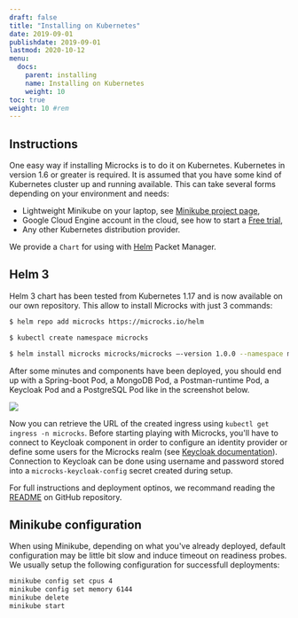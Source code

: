 ```yaml
---
draft: false
title: "Installing on Kubernetes"
date: 2019-09-01
publishdate: 2019-09-01
lastmod: 2020-10-12
menu:
  docs:
    parent: installing
    name: Installing on Kubernetes
    weight: 10
toc: true
weight: 10 #rem
---
```


## Instructions

One easy way if installing Microcks is to do it on Kubernetes. Kubernetes in version 1.6 or greater is required. It is assumed that you have some kind of Kubernetes cluster up and running available. This can take several forms depending on your environment and needs:

* Lightweight Minikube on your laptop, see [Minikube project page](https://github.com/kubernetes/minikube),
* Google Cloud Engine account in the cloud, see how to start a [Free trial](https://console.cloud.google.com/freetrial),
* Any other Kubernetes distribution provider.

We provide a <code>Chart</code> for using with [Helm](https://helm.sh/) Packet Manager.

## Helm 3

Helm 3 chart has been tested from Kubernetes 1.17 and is now available on our own repository. This allow to install Microcks with just 3 commands:

```sh
$ helm repo add microcks https://microcks.io/helm

$ kubectl create namespace microcks

$ helm install microcks microcks/microcks —-version 1.0.0 --namespace microcks --set microcks.url=microcks.$(minikube ip).nip.io --set keycloak.url=keycloak.$(minikube ip).nip.io
```

After some minutes and components have been deployed, you should end up with a Spring-boot Pod, a MongoDB Pod, a Postman-runtime Pod, a Keycloak Pod and a PostgreSQL Pod like in the screenshot below.

<img src="/images/running-pods-k8s.png" class="img-responsive"/>

Now you can retrieve the URL of the created ingress using <code>kubectl get ingress -n microcks</code>. Before starting playing with Microcks, you'll have to connect to Keycloak component in order to configure an identity provider or define some users for the Microcks realm (see [Keycloak documentation](http://www.keycloak.org/docs/latest/server_admin/index.html#user-management)). Connection to Keycloak can be done using username and password stored into a <code>microcks-keycloak-config</code> secret created during setup.

For full instructions and deployment optinos, we recommand reading the [README](https://github.com/microcks/microcks/blob/master/install/kubernetes/README.md) on GitHub repository.

## Minikube configuration

When using Minikube, depending on what you've already deployed, default configuration may be little bit slow and induce timeout on readiness probes. We usually setup the following configuration for successfull deployments:

```sh
minikube config set cpus 4
minikube config set memory 6144
minikube delete
minikube start
```